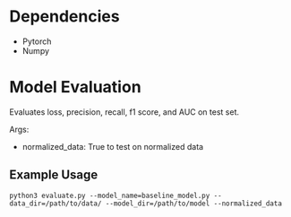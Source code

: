 # Dependencies
- Pytorch
- Numpy

# Model Evaluation
Evaluates loss, precision, recall, f1 score, and AUC on test set.

Args:
- normalized_data: True to test on normalized data

## Example Usage
```
python3 evaluate.py --model_name=baseline_model.py --data_dir=/path/to/data/ --model_dir=/path/to/model --normalized_data
```

